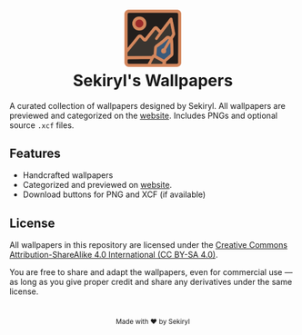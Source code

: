 <h1 align="center">
	<img src="./assets/images/logo.png" width="100" alt="Logo"/></br>
	Sekiryl's Wallpapers
</h1>

A curated collection of wallpapers designed by Sekiryl. All wallpapers are previewed and categorized on the [website](https://walls.sekiryl.is-a.dev). Includes PNGs and optional source `.xcf` files.

## Features

- Handcrafted wallpapers
- Categorized and previewed on [website](https://walls.sekiryl.is-a.dev).
- Download buttons for PNG and XCF (if available)

## License

All wallpapers in this repository are licensed under the [Creative Commons Attribution-ShareAlike 4.0 International (CC BY-SA 4.0)](https://creativecommons.org/licenses/by-sa/4.0/).

You are free to share and adapt the wallpapers, even for commercial use — as long as you give proper credit and share any derivatives under the same license.

</br>

<div align=center>
<sub>
Made with ❤️ by Sekiryl
</sub>
</div>
